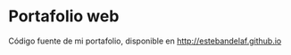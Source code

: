 Portafolio web
==============

Código fuente de mi portafolio, disponible en http://estebandelaf.github.io
